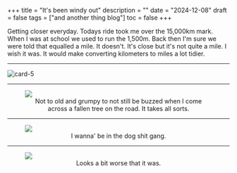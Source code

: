 +++
title = "It's been windy out"
description = ""
date = "2024-12-08"
draft = false
tags = ["and another thing blog"]
toc = false
+++

Getting closer everyday. Todays ride took me over the 15,000km mark. When I was at school we used to run the 1,500m. Back then I'm sure we were told that equalled a mile. It doesn't.  It's close but it's not quite a mile. I wish it was. It would make converting kilometers to miles a lot tidier.  

---

<img src="https://i.ibb.co/zhkqRsbX/card-5.png" alt="card-5" border="0">

---
<figure style="text-align: center">
  <img style="display:block;margin:auto" src="https://i.ibb.co/992kyzMV/16427134.jpg">
  <figcaption>Not to old and grumpy to not still be buzzed when I come across a fallen tree on the road. It takes all sorts. </figcaption>
</figure>

---

<figure style="text-align: center">
  <img style="display:block;margin:auto" src="https://i.ibb.co/DgjgWjNV/16427132.jpg">
  <figcaption>
I wanna' be in the dog shit gang.</figcaption>
</figure>

---

<figure style="text-align: center">
  <img style="display:block;margin:auto" src="https://i.ibb.co/ds2b8Mfd/16427133.jpg">
  <figcaption>Looks a bit worse that it was.</figcaption>
</figure>